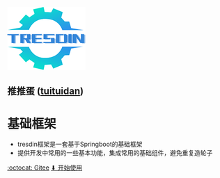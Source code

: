 ![logo](assets/images/logo.png)

## 推推蛋 ([tuituidan](https://gitee.com/tuituidan))
# 基础框架

- tresdin框架是一套基于Springboot的基础框架
- 提供开发中常用的一些基本功能，集成常用的基础组件，避免重复造轮子

[:octocat: Gitee](https://gitee.com/tuituidan/tresdin)
[⬇ 开始使用](README)
